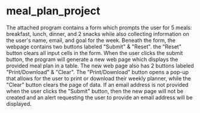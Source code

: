 # meal_plan_project
The attached program contains a form which prompts the user for 5 meals: breakfast, lunch, dinner, and 2 snacks while also collecting information on the user's name, email, and goal for the week.
Beneath the form, the webpage contains two buttons labeled "Submit" & "Reset". the "Reset" button clears all input cells in the form.
When the user clicks the submit button, the program will generate a new web page which displays the provided meal plan in a table. The new web page also has 2 buttons labeled "Print/Download" & "Clear". The "Print/Download" button opens a pop-up that allows for the user to print or download their weekly planner, while the "Clear" button clears the page of data.
If an email address is not provided when the user clicks the "Submit" button, then the new page will not be created and an alert requesting the user to provide an email address will be displayed.

